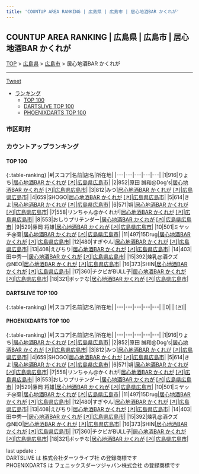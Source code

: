 ```yaml
---
title: 'COUNTUP AREA RANKING | 広島県 | 広島市 | 居心地酒BAR かくれが'
---
```

## COUNTUP AREA RANKING | 広島県 | 広島市 | 居心地酒BAR かくれが

[TOP](/darts/rank/) > [広島県](/darts/rank/広島県/) > [広島市](/darts/rank/広島県/広島市/) > 居心地酒BAR かくれが

___

<a href="https://twitter.com/share?ref_src=twsrc%5Etfw" data-text="COUNTUP AREA RANKING | 広島県広島市居心地酒BAR かくれが" class="twitter-share-button" data-hashtags="DARTSLIVE,PHOENIXDARTS,darts,ダーツ" data-show-count="false">Tweet</a>

* [ランキング](#カウントアップランキング)
    * [TOP 100](#top-100)
    * [DARTSLIVE TOP 100](#dartslive-top-100)
    * [PHOENIXDARTS TOP 100](#phoenixdarts-top-100)

### 市区町村

<ul>

</ul>

### カウントアップランキング

#### TOP 100



{:.table-ranking}
|#|スコア|名前|店名|所在地|
|---|---|---|---|---|
|1|916|<span class="rank-name-pd">りょち</span>|<a href="/darts/rank/shops/90613.html">居心地酒BAR かくれが</a> <a href="https://vs.phoenixdarts.com/jp/shop/shopDetailInfo/s_90613?s_seq=90613">[↗]</a>|<a href="/darts/rank/広島県/広島市">広島県広島市</a>|
|2|852|<span class="rank-name-pd">原田 誠和@Dog&#x27;s</span>|<a href="/darts/rank/shops/90613.html">居心地酒BAR かくれが</a> <a href="https://vs.phoenixdarts.com/jp/shop/shopDetailInfo/s_90613?s_seq=90613">[↗]</a>|<a href="/darts/rank/広島県/広島市">広島県広島市</a>|
|3|812|<span class="rank-name-pd">みつ</span>|<a href="/darts/rank/shops/90613.html">居心地酒BAR かくれが</a> <a href="https://vs.phoenixdarts.com/jp/shop/shopDetailInfo/s_90613?s_seq=90613">[↗]</a>|<a href="/darts/rank/広島県/広島市">広島県広島市</a>|
|4|659|<span class="rank-name-pd">SHOGO</span>|<a href="/darts/rank/shops/90613.html">居心地酒BAR かくれが</a> <a href="https://vs.phoenixdarts.com/jp/shop/shopDetailInfo/s_90613?s_seq=90613">[↗]</a>|<a href="/darts/rank/広島県/広島市">広島県広島市</a>|
|5|614|<span class="rank-name-pd">きよ</span>|<a href="/darts/rank/shops/90613.html">居心地酒BAR かくれが</a> <a href="https://vs.phoenixdarts.com/jp/shop/shopDetailInfo/s_90613?s_seq=90613">[↗]</a>|<a href="/darts/rank/広島県/広島市">広島県広島市</a>|
|6|571|<span class="rank-name-pd">朔</span>|<a href="/darts/rank/shops/90613.html">居心地酒BAR かくれが</a> <a href="https://vs.phoenixdarts.com/jp/shop/shopDetailInfo/s_90613?s_seq=90613">[↗]</a>|<a href="/darts/rank/広島県/広島市">広島県広島市</a>|
|7|558|<span class="rank-name-pd">リンちゃん@かくれが</span>|<a href="/darts/rank/shops/90613.html">居心地酒BAR かくれが</a> <a href="https://vs.phoenixdarts.com/jp/shop/shopDetailInfo/s_90613?s_seq=90613">[↗]</a>|<a href="/darts/rank/広島県/広島市">広島県広島市</a>|
|8|553|<span class="rank-name-pd">おしりプリテンダー</span>|<a href="/darts/rank/shops/90613.html">居心地酒BAR かくれが</a> <a href="https://vs.phoenixdarts.com/jp/shop/shopDetailInfo/s_90613?s_seq=90613">[↗]</a>|<a href="/darts/rank/広島県/広島市">広島県広島市</a>|
|9|529|<span class="rank-name-pd">藤岡 将雄</span>|<a href="/darts/rank/shops/90613.html">居心地酒BAR かくれが</a> <a href="https://vs.phoenixdarts.com/jp/shop/shopDetailInfo/s_90613?s_seq=90613">[↗]</a>|<a href="/darts/rank/広島県/広島市">広島県広島市</a>|
|10|501|<span class="rank-name-pd">ミヤッチ@蕩</span>|<a href="/darts/rank/shops/90613.html">居心地酒BAR かくれが</a> <a href="https://vs.phoenixdarts.com/jp/shop/shopDetailInfo/s_90613?s_seq=90613">[↗]</a>|<a href="/darts/rank/広島県/広島市">広島県広島市</a>|
|11|497|<span class="rank-name-pd">15Drug</span>|<a href="/darts/rank/shops/90613.html">居心地酒BAR かくれが</a> <a href="https://vs.phoenixdarts.com/jp/shop/shopDetailInfo/s_90613?s_seq=90613">[↗]</a>|<a href="/darts/rank/広島県/広島市">広島県広島市</a>|
|12|480|<span class="rank-name-pd">すぎやん</span>|<a href="/darts/rank/shops/90613.html">居心地酒BAR かくれが</a> <a href="https://vs.phoenixdarts.com/jp/shop/shopDetailInfo/s_90613?s_seq=90613">[↗]</a>|<a href="/darts/rank/広島県/広島市">広島県広島市</a>|
|13|408|<span class="rank-name-pd">えびちり</span>|<a href="/darts/rank/shops/90613.html">居心地酒BAR かくれが</a> <a href="https://vs.phoenixdarts.com/jp/shop/shopDetailInfo/s_90613?s_seq=90613">[↗]</a>|<a href="/darts/rank/広島県/広島市">広島県広島市</a>|
|14|403|<span class="rank-name-pd">田中秀一</span>|<a href="/darts/rank/shops/90613.html">居心地酒BAR かくれが</a> <a href="https://vs.phoenixdarts.com/jp/shop/shopDetailInfo/s_90613?s_seq=90613">[↗]</a>|<a href="/darts/rank/広島県/広島市">広島県広島市</a>|
|15|392|<span class="rank-name-pd">煉乳@酒クズ@NEO</span>|<a href="/darts/rank/shops/90613.html">居心地酒BAR かくれが</a> <a href="https://vs.phoenixdarts.com/jp/shop/shopDetailInfo/s_90613?s_seq=90613">[↗]</a>|<a href="/darts/rank/広島県/広島市">広島県広島市</a>|
|16|373|<span class="rank-name-pd">SHIN</span>|<a href="/darts/rank/shops/90613.html">居心地酒BAR かくれが</a> <a href="https://vs.phoenixdarts.com/jp/shop/shopDetailInfo/s_90613?s_seq=90613">[↗]</a>|<a href="/darts/rank/広島県/広島市">広島県広島市</a>|
|17|360|<span class="rank-name-pd">チクビがBULL子</span>|<a href="/darts/rank/shops/90613.html">居心地酒BAR かくれが</a> <a href="https://vs.phoenixdarts.com/jp/shop/shopDetailInfo/s_90613?s_seq=90613">[↗]</a>|<a href="/darts/rank/広島県/広島市">広島県広島市</a>|
|18|321|<span class="rank-name-pd">ボッチな</span>|<a href="/darts/rank/shops/90613.html">居心地酒BAR かくれが</a> <a href="https://vs.phoenixdarts.com/jp/shop/shopDetailInfo/s_90613?s_seq=90613">[↗]</a>|<a href="/darts/rank/広島県/広島市">広島県広島市</a>|


#### DARTSLIVE TOP 100



{:.table-ranking}
|#|スコア|名前|店名|所在地|
|---|---|---|---|---|
||0|<span class="rank-name-dl"> </span>|<a href="/darts/rank/shops/.html"></a> <a href="">[↗]</a>|<a href="/darts/rank//"></a>|


#### PHOENIXDARTS TOP 100



{:.table-ranking}
|#|スコア|名前|店名|所在地|
|---|---|---|---|---|
|1|916|<span class="rank-name-pd">りょち</span>|<a href="/darts/rank/shops/90613.html">居心地酒BAR かくれが</a> <a href="https://vs.phoenixdarts.com/jp/shop/shopDetailInfo/s_90613?s_seq=90613">[↗]</a>|<a href="/darts/rank/広島県/広島市">広島県広島市</a>|
|2|852|<span class="rank-name-pd">原田 誠和@Dog&#x27;s</span>|<a href="/darts/rank/shops/90613.html">居心地酒BAR かくれが</a> <a href="https://vs.phoenixdarts.com/jp/shop/shopDetailInfo/s_90613?s_seq=90613">[↗]</a>|<a href="/darts/rank/広島県/広島市">広島県広島市</a>|
|3|812|<span class="rank-name-pd">みつ</span>|<a href="/darts/rank/shops/90613.html">居心地酒BAR かくれが</a> <a href="https://vs.phoenixdarts.com/jp/shop/shopDetailInfo/s_90613?s_seq=90613">[↗]</a>|<a href="/darts/rank/広島県/広島市">広島県広島市</a>|
|4|659|<span class="rank-name-pd">SHOGO</span>|<a href="/darts/rank/shops/90613.html">居心地酒BAR かくれが</a> <a href="https://vs.phoenixdarts.com/jp/shop/shopDetailInfo/s_90613?s_seq=90613">[↗]</a>|<a href="/darts/rank/広島県/広島市">広島県広島市</a>|
|5|614|<span class="rank-name-pd">きよ</span>|<a href="/darts/rank/shops/90613.html">居心地酒BAR かくれが</a> <a href="https://vs.phoenixdarts.com/jp/shop/shopDetailInfo/s_90613?s_seq=90613">[↗]</a>|<a href="/darts/rank/広島県/広島市">広島県広島市</a>|
|6|571|<span class="rank-name-pd">朔</span>|<a href="/darts/rank/shops/90613.html">居心地酒BAR かくれが</a> <a href="https://vs.phoenixdarts.com/jp/shop/shopDetailInfo/s_90613?s_seq=90613">[↗]</a>|<a href="/darts/rank/広島県/広島市">広島県広島市</a>|
|7|558|<span class="rank-name-pd">リンちゃん@かくれが</span>|<a href="/darts/rank/shops/90613.html">居心地酒BAR かくれが</a> <a href="https://vs.phoenixdarts.com/jp/shop/shopDetailInfo/s_90613?s_seq=90613">[↗]</a>|<a href="/darts/rank/広島県/広島市">広島県広島市</a>|
|8|553|<span class="rank-name-pd">おしりプリテンダー</span>|<a href="/darts/rank/shops/90613.html">居心地酒BAR かくれが</a> <a href="https://vs.phoenixdarts.com/jp/shop/shopDetailInfo/s_90613?s_seq=90613">[↗]</a>|<a href="/darts/rank/広島県/広島市">広島県広島市</a>|
|9|529|<span class="rank-name-pd">藤岡 将雄</span>|<a href="/darts/rank/shops/90613.html">居心地酒BAR かくれが</a> <a href="https://vs.phoenixdarts.com/jp/shop/shopDetailInfo/s_90613?s_seq=90613">[↗]</a>|<a href="/darts/rank/広島県/広島市">広島県広島市</a>|
|10|501|<span class="rank-name-pd">ミヤッチ@蕩</span>|<a href="/darts/rank/shops/90613.html">居心地酒BAR かくれが</a> <a href="https://vs.phoenixdarts.com/jp/shop/shopDetailInfo/s_90613?s_seq=90613">[↗]</a>|<a href="/darts/rank/広島県/広島市">広島県広島市</a>|
|11|497|<span class="rank-name-pd">15Drug</span>|<a href="/darts/rank/shops/90613.html">居心地酒BAR かくれが</a> <a href="https://vs.phoenixdarts.com/jp/shop/shopDetailInfo/s_90613?s_seq=90613">[↗]</a>|<a href="/darts/rank/広島県/広島市">広島県広島市</a>|
|12|480|<span class="rank-name-pd">すぎやん</span>|<a href="/darts/rank/shops/90613.html">居心地酒BAR かくれが</a> <a href="https://vs.phoenixdarts.com/jp/shop/shopDetailInfo/s_90613?s_seq=90613">[↗]</a>|<a href="/darts/rank/広島県/広島市">広島県広島市</a>|
|13|408|<span class="rank-name-pd">えびちり</span>|<a href="/darts/rank/shops/90613.html">居心地酒BAR かくれが</a> <a href="https://vs.phoenixdarts.com/jp/shop/shopDetailInfo/s_90613?s_seq=90613">[↗]</a>|<a href="/darts/rank/広島県/広島市">広島県広島市</a>|
|14|403|<span class="rank-name-pd">田中秀一</span>|<a href="/darts/rank/shops/90613.html">居心地酒BAR かくれが</a> <a href="https://vs.phoenixdarts.com/jp/shop/shopDetailInfo/s_90613?s_seq=90613">[↗]</a>|<a href="/darts/rank/広島県/広島市">広島県広島市</a>|
|15|392|<span class="rank-name-pd">煉乳@酒クズ@NEO</span>|<a href="/darts/rank/shops/90613.html">居心地酒BAR かくれが</a> <a href="https://vs.phoenixdarts.com/jp/shop/shopDetailInfo/s_90613?s_seq=90613">[↗]</a>|<a href="/darts/rank/広島県/広島市">広島県広島市</a>|
|16|373|<span class="rank-name-pd">SHIN</span>|<a href="/darts/rank/shops/90613.html">居心地酒BAR かくれが</a> <a href="https://vs.phoenixdarts.com/jp/shop/shopDetailInfo/s_90613?s_seq=90613">[↗]</a>|<a href="/darts/rank/広島県/広島市">広島県広島市</a>|
|17|360|<span class="rank-name-pd">チクビがBULL子</span>|<a href="/darts/rank/shops/90613.html">居心地酒BAR かくれが</a> <a href="https://vs.phoenixdarts.com/jp/shop/shopDetailInfo/s_90613?s_seq=90613">[↗]</a>|<a href="/darts/rank/広島県/広島市">広島県広島市</a>|
|18|321|<span class="rank-name-pd">ボッチな</span>|<a href="/darts/rank/shops/90613.html">居心地酒BAR かくれが</a> <a href="https://vs.phoenixdarts.com/jp/shop/shopDetailInfo/s_90613?s_seq=90613">[↗]</a>|<a href="/darts/rank/広島県/広島市">広島県広島市</a>|


<div class="footer border-top border-gray-light mt-5 pt-3 text-right text-gray">
    last update : <span style="font-weight: italic" id="foot_last_modified"></span><br />
    DARTSLIVE は 株式会社ダーツライブ社 の登録商標です<br />
    PHOENIXDARTS は フェニックスダーツジャパン株式会社 の登録商標です<br />
</div>

<script src="https://cdnjs.cloudflare.com/ajax/libs/jquery.tablesorter/2.31.3/js/jquery.tablesorter.min.js" integrity="sha512-qzgd5cYSZcosqpzpn7zF2ZId8f/8CHmFKZ8j7mU4OUXTNRd5g+ZHBPsgKEwoqxCtdQvExE5LprwwPAgoicguNg==" crossorigin="anonymous" referrerpolicy="no-referrer"></script>
<link rel="stylesheet" href="https://cdnjs.cloudflare.com/ajax/libs/jquery.tablesorter/2.31.3/css/theme.default.min.css" integrity="sha512-wghhOJkjQX0Lh3NSWvNKeZ0ZpNn+SPVXX1Qyc9OCaogADktxrBiBdKGDoqVUOyhStvMBmJQ8ZdMHiR3wuEq8+w==" crossorigin="anonymous" referrerpolicy="no-referrer" />
<script>
$(function() {
    $(".table-ranking").tablesorter({sortList:[[0, 0]]});
    $("#foot_last_modified").text(formatDate(new Date(document.lastModified), 'yyyy-MM-dd HH:mm:ss'));
});
</script>

<script async src="https://platform.twitter.com/widgets.js" charset="utf-8"></script>